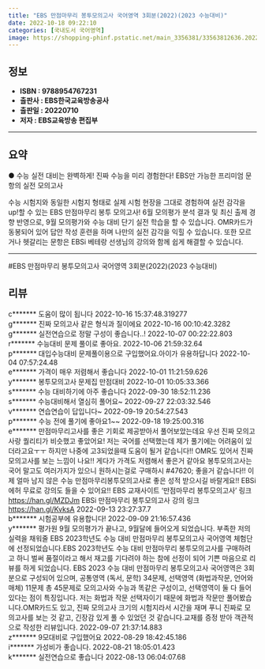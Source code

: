 ```yaml
---
title: "EBS 만점마무리 봉투모의고사 국어영역 3회분(2022)(2023 수능대비)"
date: 2022-10-18 09:22:10
categories: [국내도서 국어영역]
image: https://shopping-phinf.pstatic.net/main_3356381/33563812636.20220726094921.jpg
---
```


## **정보**

- **ISBN : 9788954767231**
- **출판사 : EBS한국교육방송공사**
- **출판일 : 20220710**
- **저자 : EBS교육방송 편집부**

------



## **요약**



● 수능 실전 대비는 완벽하게! 진짜 수능을 미리 경험한다!
EBS만 가능한 프리미엄 문항의 실전 모의고사

 수능 시험지와 동일한 시험지 형태로 실제 시험 현장을 그대로 경험하여 실전 감각을 up!할 수 있는 EBS 만점마무리 봉투 모의고사!
 6월 모의평가 분석 결과 및 최신 출제 경향 반영으로, 9월 모의평가와 수능 대비 단기 실전 학습을 할 수 있습니다. OMR카드가 동봉되어 있어 답안 작성 훈련을 하며 나만의 실전 감각을 익힐 수 있습니다. 또한 모르거나 헷갈리는 문항은 EBSi 베테랑 선생님의 강의와 함께 쉽게 해결할 수 있습니다.



------

#EBS 만점마무리 봉투모의고사 국어영역 3회분(2022)(2023 수능대비)


## **리뷰** 

  c******* 도움이 많이 됩니다 2022-10-16 15:37:48.319277 <br/>  g******* 진짜 모의고사 같은 형식과 질이에요 2022-10-16 00:10:42.3282 <br/>  g******* 실전연습으로 정말 구성이 좋습니다..! 2022-10-07 00:22:22.803 <br/>  r******* 수능대비 문제 풀이로 좋아요. 2022-10-06 21:59:32.64 <br/>  p******* 대입수능대비 문제풀이용으로 구입했어요.아이가 유용하답니다 2022-10-04 07:57:24.48 <br/>  e******* 가격이 매우 저렴해서 좋습니다 2022-10-01 11:21:59.626 <br/>  y******* 봉투모의고사 문제집 만점대비 2022-10-01 10:05:33.366 <br/>  s******* 수능 대비하기에 아주 좋습니다 2022-09-30 18:52:11.236 <br/>  s******* 수능대비해서 열심히 풀어요~ 2022-09-27 22:03:32.546 <br/>  v******* 연습연습이 답입니다~ 2022-09-19 20:54:27.543 <br/>  p******* 수능 전에 풀기에 좋아요1~~ 2022-09-18 19:25:00.316 <br/>  e******* 만점마무리고사를 좋은 기회로 제공받아서 풀어보았는데요 
우선 진짜 모의고사랑 퀄리티가 비슷했고 좋았어요! 
저는 국어를 선택했는데 제가 풀기에는 어려움이 있더라고요ㅜㅜ 하지만 나중에 고3되었을때 도움이 될거 같습니다!! OMR도 있어서 진짜 모의고사를 보는 느낌이 나요!! 게다가 가격도 저렴해서 좋은거 같아요 봉투모의고사는 국어 말고도 여러가지가 있으니 원하시는걸로 구매하시 #47620; 좋을거 같습니다!! 이제 얼마 남지 않은 수능 만점마무리봉투모의고사로 좋은 성적 받으시길 바랄게요!!
EBSi에허 무료로 강의도 들을 수 있어요!!
EBS 교재사이트 ‘만점마무리 봉투모의고사’ 링크    https://han.gl/MZDJm
EBSi 만점마무리 봉투모의고사 강의 링크    https://han.gl/KvksA 2022-09-13 23:27:37.7 <br/>  b******* 시험공부에 유용합니다! 2022-09-09 21:16:57.436 <br/>  y******* 평가원 9월 모의평가가 끝나고, 9월달에 들어오게 되었습니다. 부족한 저의 실력을 채워줄 EBS 2023학년도 수능 대비 만점마무리 봉투모의고사 국어영역 체험단에 선정되었습니다.EBS 2023학년도 수능 대비 만점마무리 봉투모의고사를 구매하려고 하니 벌써 품절이라고 해서 재고를 기다려야 하는 참에 선정이 되어 기쁜 마음으로 리뷰를 하게 되었습니다. EBS 2023 수능 대비 만점마무리 봉투모의고사 국어영역은 3회분으로 구성되어 있으며, 공통영역 (독서, 문학) 34문제, 선택영역 (화법과작문, 언어와매체) 11문제 총 45문제로 모의고사와 수능과 똑같은 구성이고, 선택영역이 둘 다 들어있다는 점이 특징입니다. 저는 화법과 작문 선택자이기 때문에 화법과 작문만 풀어봤습니다.OMR카드도 있고, 진짜 모의고사 크기의 시험지라서 시간을 재며 푸니 진짜로 모의고사를 보는 것 같고, 긴장감 있게 풀 수 있었던 것 같습니다.교재를 증정 받아 객관적으로 작성한 리뷰입니다. 2022-09-07 21:37:14.883 <br/>  z******* 9모대비로 구입했어요 2022-08-29 18:42:45.186 <br/>  i******* 가성비가 좋습니다. 2022-08-21 18:05:01.423 <br/>  k******* 실전연습으로 좋습니다 2022-08-13 06:04:07.68 <br/>